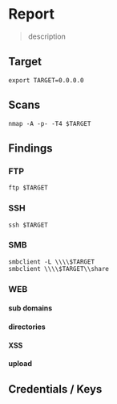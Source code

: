 # Report
> description

## Target
```
export TARGET=0.0.0.0
```

## Scans

```
nmap -A -p- -T4 $TARGET
```

## Findings

### FTP
```
ftp $TARGET
```

### SSH
```
ssh $TARGET
```

### SMB
```
smbclient -L \\\\$TARGET
smbclient \\\\$TARGET\\share
```

### WEB
#### sub domains
#### directories
#### XSS
#### upload


## Credentials / Keys
